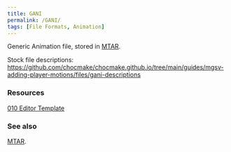 ```yaml
---
title: GANI
permalink: /GANI/
tags: [File Formats, Animation]
---
```


Generic Animation file, stored in [MTAR](/MTAR/).

Stock file descriptions: https://github.com/chocmake/chocmake.github.io/tree/main/guides/mgsv-adding-player-motions/files/gani-descriptions

### Resources

[010 Editor Template](https://github.com/kapuragu/FoxEngineTemplates/blob/main/gani.bt)

### See also

[MTAR](/MTAR/).
